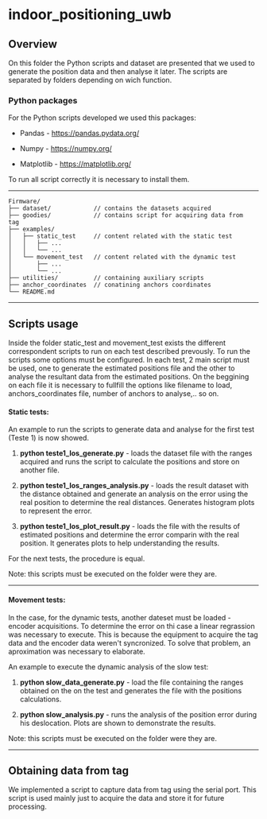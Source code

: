 # indoor_positioning_uwb

## Overview

On this folder the Python scripts and dataset are presented that we used to generate the position data and then analyse it later. The scripts are separated by folders depending on wich function.

### Python packages

For the Python scripts developed we used this packages:

- Pandas - https://pandas.pydata.org/

- Numpy - https://numpy.org/

- Matplotlib - https://matplotlib.org/

To run all script correctly it is necessary to install them.

***

```
Firmware/
├── dataset/            // contains the datasets acquired
├── goodies/            // contains script for acquiring data from tag                     
├── examples/              
│   ├── static_test     // content related with the static test
│   │   ├── ...            
│   │   └── ... 
│   └── movement_test   // content related with the dynamic test
│       ├── ...            
│       └── ...                 
├── utilities/          // containing auxiliary scripts
├── anchor_coordinates  // conatining anchors coordinates
└── README.md
```

---

## Scripts usage

Inside the folder static_test and movement_test exists the different correspondent scripts to run on each test described prevously. To run the scripts some options must be configured. In each test, 2 main script must be used, one to generate the estimated positions file and the other to analyse the resultant data from the estimated positions. On the beggining on each file it is necessary to fullfill the options like filename to load, anchors_coordinates file, number of anchors to analyse,.. so on. 

#### Static tests:

An example to run the scripts to generate data and analyse for the first test (Teste 1) is now showed.

1. **python teste1_los_generate.py** - loads the dataset file with the ranges acquired and runs the script to calculate the positions and store on another file.

2. **python teste1_los_ranges_analysis.py** - loads the result dataset with the distance obtained and generate an analysis on the error using the real position to determine the real distances. Generates histogram plots to represent the error.

3. **python teste1_los_plot_result.py** - loads the file with the results of estimated positions and determine the error comparin with the real position. It generates plots to help understanding the results.

For the next tests, the procedure is equal.

Note: this scripts must be executed on the folder were they are.

***

#### Movement tests:

In the case, for the dynamic tests, another dateset must be loaded - encoder acquisitions. To determine the error on thi case a linear regrassion was necessary to execute. This is because the equipment to acquire the tag data and the encoder data weren't syncronized. To solve that problem, an aproximation was necessary to elaborate.

An example to execute the dynamic analysis of the slow test:

1. **python slow_data_generate.py** - load the file containing the ranges obtained on the on the test and generates the file with the positions calculations.

2. **python slow_analysis.py** - runs the analysis of the position error during his deslocation. Plots are shown to demonstrate the results.

Note: this scripts must be executed on the folder were they are.

***

## Obtaining data from tag

We implemented a script to capture data from tag using the serial port. This script is used mainly just to acquire the data and store it for future processing.

<img>
